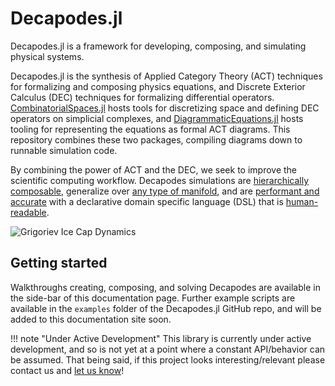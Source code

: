 # Decapodes.jl

Decapodes.jl is a framework for developing, composing, and simulating physical systems.

Decapodes.jl is the synthesis of Applied Category Theory (ACT) techniques for formalizing and composing physics equations, and Discrete Exterior Calculus (DEC) techniques for formalizing differential operators.
[CombinatorialSpaces.jl](https://algebraicjulia.github.io/CombinatorialSpaces.jl/dev/) hosts tools for discretizing space and defining DEC operators on simplicial complexes, and [DiagrammaticEquations.jl](https://github.com/AlgebraicJulia/DiagrammaticEquations.jl) hosts tooling for representing the equations as formal ACT diagrams. This repository combines these two packages, compiling diagrams down to runnable simulation code.

By combining the power of ACT and the DEC, we seek to improve the scientific computing workflow. Decapodes simulations are [hierarchically composable](https://algebraicjulia.github.io/Decapodes.jl/dev/budyko_sellers_halfar/), generalize over [any type of manifold](https://algebraicjulia.github.io/Decapodes.jl/dev/ice_dynamics/), and are [performant and accurate](https://www.cise.ufl.edu/~luke.morris/cism.html) with a declarative domain specific language (DSL) that is [human-readable](https://algebraicjulia.github.io/Decapodes.jl/dev/klausmeier/#Model-Representation).

![Grigoriev Ice Cap Dynamics](https://algebraicjulia.github.io/Decapodes.jl/dev/grigoriev/grigoriev.gif)

## Getting started

Walkthroughs creating, composing, and solving Decapodes are available in the side-bar of this documentation page. Further example scripts are available in the `examples` folder of the Decapodes.jl GitHub repo, and will be added to this documentation site soon.

!!! note "Under Active Development"
    This library is currently under active development, and so is not yet at a
    point where a constant API/behavior can be assumed. That being said, if this
    project looks interesting/relevant please contact us and
    [let us know](https://www.algebraicjulia.org/#contributing)!

